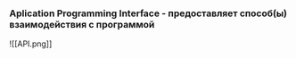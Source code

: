 ### Aplication Programming Interface - предоставляет способ(ы) взаимодействия с программой
![[API.png]]